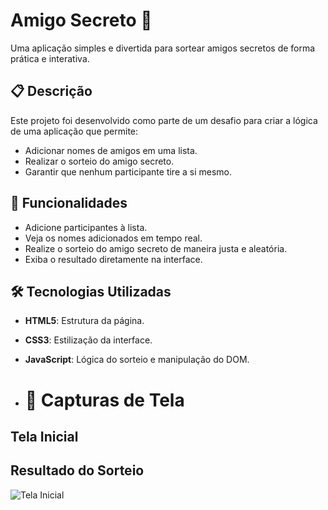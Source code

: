 # Amigo Secreto 🎉

Uma aplicação simples e divertida para sortear amigos secretos de forma prática e interativa.

## 📋 Descrição

Este projeto foi desenvolvido como parte de um desafio para criar a lógica de uma aplicação que permite:
- Adicionar nomes de amigos em uma lista.
- Realizar o sorteio do amigo secreto.
- Garantir que nenhum participante tire a si mesmo.

## 🚀 Funcionalidades

- Adicione participantes à lista.
- Veja os nomes adicionados em tempo real.
- Realize o sorteio do amigo secreto de maneira justa e aleatória.
- Exiba o resultado diretamente na interface.

## 🛠️ Tecnologias Utilizadas

- **HTML5**: Estrutura da página.
- **CSS3**: Estilização da interface.
- **JavaScript**: Lógica do sorteio e manipulação do DOM.

- # 📸 Capturas de Tela
## Tela Inicial
## Resultado do Sorteio
![Tela Inicial](assets/resultado.png)
